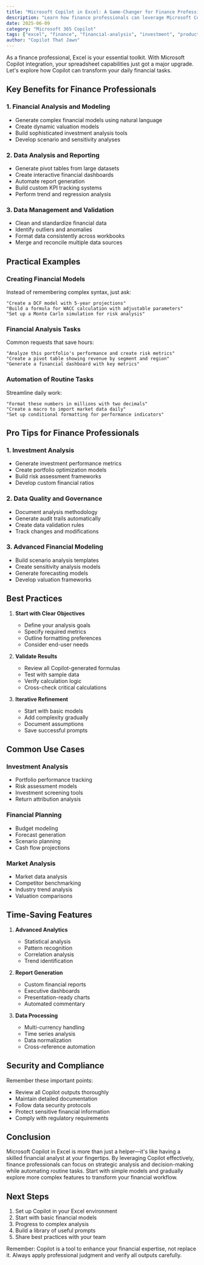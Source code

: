 ```yaml
---
title: "Microsoft Copilot in Excel: A Game-Changer for Finance Professionals"
description: "Learn how finance professionals can leverage Microsoft Copilot in Excel to streamline financial analysis, automate tasks, and enhance productivity"
date: 2025-06-09
category: "Microsoft 365 Copilot"
tags: ["excel", "finance", "financial-analysis", "investment", "productivity", "microsoft-365-copilot"]
author: "Copilot That Jawn"
---
```


As a finance professional, Excel is your essential toolkit. With Microsoft Copilot integration, your spreadsheet capabilities just got a major upgrade. Let's explore how Copilot can transform your daily financial tasks.

## Key Benefits for Finance Professionals

### 1. Financial Analysis and Modeling
- Generate complex financial models using natural language
- Create dynamic valuation models
- Build sophisticated investment analysis tools
- Develop scenario and sensitivity analyses

### 2. Data Analysis and Reporting
- Generate pivot tables from large datasets
- Create interactive financial dashboards
- Automate report generation
- Build custom KPI tracking systems
- Perform trend and regression analysis

### 3. Data Management and Validation
- Clean and standardize financial data
- Identify outliers and anomalies
- Format data consistently across workbooks
- Merge and reconcile multiple data sources

## Practical Examples

### Creating Financial Models
Instead of remembering complex syntax, just ask:
```
"Create a DCF model with 5-year projections"
"Build a formula for WACC calculation with adjustable parameters"
"Set up a Monte Carlo simulation for risk analysis"
```

### Financial Analysis Tasks
Common requests that save hours:
```
"Analyze this portfolio's performance and create risk metrics"
"Create a pivot table showing revenue by segment and region"
"Generate a financial dashboard with key metrics"
```

### Automation of Routine Tasks
Streamline daily work:
```
"Format these numbers in millions with two decimals"
"Create a macro to import market data daily"
"Set up conditional formatting for performance indicators"
```

## Pro Tips for Finance Professionals

### 1. Investment Analysis
- Generate investment performance metrics
- Create portfolio optimization models
- Build risk assessment frameworks
- Develop custom financial ratios

### 2. Data Quality and Governance
- Document analysis methodology
- Generate audit trails automatically
- Create data validation rules
- Track changes and modifications

### 3. Advanced Financial Modeling
- Build scenario analysis templates
- Create sensitivity analysis models
- Generate forecasting models
- Develop valuation frameworks

## Best Practices

1. **Start with Clear Objectives**
   - Define your analysis goals
   - Specify required metrics
   - Outline formatting preferences
   - Consider end-user needs

2. **Validate Results**
   - Review all Copilot-generated formulas
   - Test with sample data
   - Verify calculation logic
   - Cross-check critical calculations

3. **Iterative Refinement**
   - Start with basic models
   - Add complexity gradually
   - Document assumptions
   - Save successful prompts

## Common Use Cases

### Investment Analysis
- Portfolio performance tracking
- Risk assessment models
- Investment screening tools
- Return attribution analysis

### Financial Planning
- Budget modeling
- Forecast generation
- Scenario planning
- Cash flow projections

### Market Analysis
- Market data analysis
- Competitor benchmarking
- Industry trend analysis
- Valuation comparisons

## Time-Saving Features

1. **Advanced Analytics**
   - Statistical analysis
   - Pattern recognition
   - Correlation analysis
   - Trend identification

2. **Report Generation**
   - Custom financial reports
   - Executive dashboards
   - Presentation-ready charts
   - Automated commentary

3. **Data Processing**
   - Multi-currency handling
   - Time series analysis
   - Data normalization
   - Cross-reference automation

## Security and Compliance

Remember these important points:
- Review all Copilot outputs thoroughly
- Maintain detailed documentation
- Follow data security protocols
- Protect sensitive financial information
- Comply with regulatory requirements

## Conclusion

Microsoft Copilot in Excel is more than just a helper—it's like having a skilled financial analyst at your fingertips. By leveraging Copilot effectively, finance professionals can focus on strategic analysis and decision-making while automating routine tasks. Start with simple models and gradually explore more complex features to transform your financial workflow.

## Next Steps

1. Set up Copilot in your Excel environment
2. Start with basic financial models
3. Progress to complex analysis
4. Build a library of useful prompts
5. Share best practices with your team

Remember: Copilot is a tool to enhance your financial expertise, not replace it. Always apply professional judgment and verify all outputs carefully.
